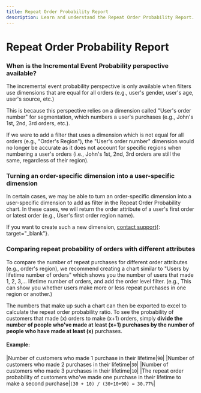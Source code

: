 ```yaml
---
title: Repeat Order Probability Report
description: Learn and understand the Repeat Order Probability Report.
---
```

# Repeat Order Probability Report

### When is the Incremental Event Probability perspective available?

The incremental event probability perspective is only available when filters use dimensions that are equal for all orders (e.g., user's gender, user's age, user's source, etc.)

This is because this perspective relies on a dimension called "User's order number" for segmentation, which numbers a user's purchases (e.g., John's 1st, 2nd, 3rd orders, etc.).

If we were to add a filter that uses a dimension which is not equal for all orders (e.g., "Order's Region"), the "User's order number" dimension would no longer be accurate as it does not account for specific regions when numbering a user's orders (i.e., John's 1st, 2nd, 3rd orders are still the same, regardless of their region).

### Turning an order-specific dimension into a user-specific dimension

In certain cases, we may be able to turn an order-specific dimension into a user-specific dimension to add as filter in the Repeat Order Probability chart. In these cases, we will return the order attribute of a user's first order or latest order (e.g., User's first order region name).

If you want to create such a new dimension, [contact support](../../getting-started/support.md){: target="_blank"}.

### Comparing repeat probability of orders with different attributes

To compare the number of repeat purchases for different order attributes (e.g., order's region), we recommend creating a chart similar to "Users by lifetime number of orders" which shows you the number of users that made 1, 2, 3,... lifetime number of orders, and add the order level filter. (e.g., This can show you whether users make more or less repeat purchases in one region or another.)

The numbers that make up such a chart can then be exported to excel to calculate the repeat order probability ratio. To see the probability of customers that made (x) orders to make (x+1) orders, simply **divide the number of people who've made at least (x+1) purchases by the number of people who have made at least (x)** purchases.

#### Example:

|Number of customers who made 1 purchase in their lifetime|`90`|
|Number of customers who made 2 purchases in their lifetime|`30`|
|Number of customers who made 3 purchases in their lifetime|`10`|
|The repeat order probability of customers who've made one purchase in their lifetime to make a second purchase|`(30 + 10) / (30+10+90) = 30.77%`|

